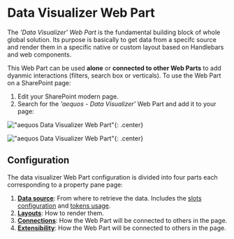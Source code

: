 # Data Visualizer Web Part

The _'Data Visualizer' Web Part_ is the fundamental building block of whole global solution. Its purpose is basically to get data from a specifc source and render them in a specific native or custom layout based on Handlebars and web components.

This Web Part can be used **alone** or **connected to other Web Parts** to add dyanmic interactions (filters, search box or verticals). To use the Web Part on a SharePoint page:

1. Edit your SharePoint modern page.
2. Search for the _'aequos - Data Visualizer'_ Web Part and add it to your page:

!["aequos Data Visualizer Web Part"](../../assets/webparts/data_visualizer/data_visualizer_wp_picker.png){: .center}

!["aequos Data Visualizer Web Part"](../../assets/webparts/data_visualizer/data_visualizer_wp_placeholder.png){: .center}

## Configuration

The data visualizer Web Part configuration is divided into four parts each corresponding to a property pane page:

1. [**Data source**](./data-sources/index.md): From where to retrieve the data. Includes the [slots configuration](./slots.md) and [tokens usage](./tokens.md).
2. [**Layouts**](./layouts/index.md): How to render them.
3. [**Connections**](./connections/index.md): How the Web Part will be connected to others in the page.
3. [**Extensibility**](../../extensibility/index.md): How the Web Part will be connected to others in the page.
